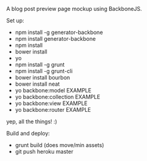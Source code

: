 A blog post preview page mockup using BackboneJS.

Set up:

* npm install -g generator-backbone
* npm install generator-backbone
* npm install
* bower install
* yo
* npm install -g grunt
* npm install -g grunt-cli
* bower install bourbon
* bower install neat
* yo backbone:model EXAMPLE
* yo backbone:collection EXAMPLE
* yo backbone:view EXAMPLE
* yo backbone:router EXAMPLE

yep, all the things! :)

Build and deploy:

* grunt build (does move/min assets)
* git push heroku master